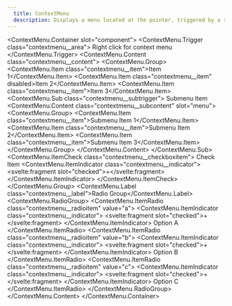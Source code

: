 ```yaml
---
  title: ContextMenu
  description: Displays a menu located at the pointer, triggered by a right-click or a long-press.
---
```


<script>
    import ContextMenu from '$lib/components/ContextMenu';
</script>

<style global>
.contextmenu__area {
    display: block;
    color: #2e3440;
    border: 2px dashed #2e3440;
    text-align: center;
    padding: 35px 45px;
}
.contextmenu__content,
.contextmenu__subcontent {
  min-width: 220px;
  background-color: #3b4252;
  border-radius: 3px;
  overflow: hidden;
  padding: 5px;
  box-shadow:  0 2px 10px #2e344077;
}
.contextmenu__item,
.contextmenu__checkboxitem,
.contextmenu__radioitem,
.contextmenu__subtrigger {
  font-size: 13px;
  color: #88c0d0;
  line-height: 1;
  border-radius: 3px;
  display: flex;
  align-items: center;
  height: 25px;
  padding: 0 5px;
  position: relative;
  padding-left: 25px;
  user-select: none;
  outline: none;
}

.contextmenu__item a,
.contextmenu__checkboxitem a,
.contextmenu__radioitem a,
.contextmenu__subtrigger a {
  color: #88c0d0;
  text-decoration: none;
  cursor: default;
}

.contextmenu__item[aria-disabled="true"],
.contextmenu__checkboxitem[aria-disabled="true"],
.contextmenu__radioitem[aria-disabled="true"],
.contextmenu__subtrigger[aria-disabled="true"] {
  color: #4c566a;
  pointer-events: 'none';
}

.contextmenu__item[aria-disabled="true"] a,
.contextmenu__checkboxitem[aria-disabled="true"] a,
.contextmenu__radioitem[aria-disabled="true"] a,
.contextmenu__subtrigger[aria-disabled="true"] a{
  color: #4c566a;
}

.contextmenu__item[data-active="true"],
.contextmenu__checkboxitem[data-active="true"],
.contextmenu__radioitem[data-active="true"],
.contextmenu__subtrigger[data-active="true"] {
  background-color: #88c0d0;
  color: #3b4252;
}

.contextmenu__item[data-active="true"] a,
.contextmenu__checkboxitem[data-active="true"] a,
.contextmenu__radioitem[data-active="true"] a,
.contextmenu__subtrigger[data-active="true"]  a{
  color: #3b4252;
}

.contextmenu__indicator {
  position: absolute;
  left: 0;
  width: 25px;
  display: inline-flex;
  align-items: center;
  justify-content: center;
}
.contextmenu__label {
  padding-left: 25px;
  font-size: 12px;
  line-height: 25px;
  color: #d8dee9;
}
</style>

<!--code start-->
<ContextMenu.Container slot="component">
    <ContextMenu.Trigger class="contextmenu__area">
        Right click for context menu
    </ContextMenu.Trigger>
    <ContextMenu.Content class="contextmenu__content">
        <ContextMenu.Group>
            <ContextMenu.Item class="contextmenu__item"><a>Item 1</a></ContextMenu.Item>
            <ContextMenu.Item class="contextmenu__item" disabled><a>Item 2</a></ContextMenu.Item>
            <ContextMenu.Item class="contextmenu__item"><a>Item 3</a></ContextMenu.Item>
            <ContextMenu.Sub class="contextmenu__subtrigger">
                <a slot="item">Submenu Item</a>
                <ContextMenu.Content class="contextmenu__subcontent" slot="menu">
                    <ContextMenu.Group>
                        <ContextMenu.Item class="contextmenu__item"><a>Submenu Item 1</a></ContextMenu.Item>
                        <ContextMenu.Item class="contextmenu__item"><a>Submenu Item 2</a></ContextMenu.Item>
                        <ContextMenu.Item class="contextmenu__item"><a>Submenu Item 3</a></ContextMenu.Item>
                    </ContextMenu.Group>
                </ContextMenu.Content>
            </ContextMenu.Sub>
            <ContextMenu.ItemCheck class="contextmenu__checkboxitem">
                Check Item
                <ContextMenu.ItemIndicator class="contextmenu__indicator">
                    <svelte:fragment slot="checked">+</svelte:fragment>
                </ContextMenu.ItemIndicator>
            </ContextMenu.ItemCheck>
        </ContextMenu.Group>
        <ContextMenu.Label class="contextmenu__label">Radio Group</ContextMenu.Label>
        <ContextMenu.RadioGroup>
            <ContextMenu.ItemRadio class="contextmenu__radioitem" value="a">
                <ContextMenu.ItemIndicator class="contextmenu__indicator">
                    <svelte:fragment slot="checked">+</svelte:fragment>
                </ContextMenu.ItemIndicator> 
                Option A
            </ContextMenu.ItemRadio>
            <ContextMenu.ItemRadio class="contextmenu__radioitem" value="b">
                <ContextMenu.ItemIndicator class="contextmenu__indicator">
                    <svelte:fragment slot="checked">+</svelte:fragment>
                </ContextMenu.ItemIndicator>
                Option B
            </ContextMenu.ItemRadio>
            <ContextMenu.ItemRadio class="contextmenu__radioitem" value="c">
                <ContextMenu.ItemIndicator class="contextmenu__indicator">
                    <svelte:fragment slot="checked">+</svelte:fragment>
                </ContextMenu.ItemIndicator> 
                Option C
            </ContextMenu.ItemRadio>
        </ContextMenu.RadioGroup>
    </ContextMenu.Content>
</ContextMenu.Container>
<!--code end-->